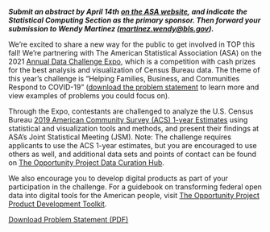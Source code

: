 
**_Submit an abstract by April 14th [on the ASA website](https://ww2.amstat.org/meetings/jsm/2021/abstracts/index.cfm), and indicate the Statistical Computing Section as the primary sponsor. Then forward your submission to Wendy Martinez ([martinez.wendy@bls.gov](mailto:martinez.wendy@bls.gov))._**

We’re excited to share a new way for the public to get involved in TOP this fall! We’re partnering with The American Statistical Association (ASA) on the 2021 [Annual Data Challenge Expo](https://community.amstat.org/dataexpo/home), which is a competition with cash prizes for the best analysis and visualization of Census Bureau data. The theme of this year’s challenge is “Helping Families, Business, and Communities Respond to COVID-19” ([download the problem statement](../assets/files/covid-19-top-asa-problem-statement.pdf) to learn more and view examples of problems you could focus on).

Through the Expo, contestants are challenged to analyze the U.S. Census Bureau [2019 American Community Survey (ACS) 1-year Estimates](https://www.census.gov/newsroom/press-kits/2020/acs-1year.html) using statistical and visualization tools and methods, and present their findings at ASA’s Joint Statistical Meeting (JSM).
Note: The challenge requires applicants to use the ACS 1-year estimates, but you are encouraged to use others as well, and additional data sets and points of contact can be found on [The Opportunity Project Data Curation Hub](../data/covid-19).

We also encourage you to develop digital products as part of your participation in the challenge. For a guidebook on transforming federal open data into digital tools for the American people, visit [The Opportunity Project Product Development Toolkit](https://opportunity.census.gov/product-development/toolkit/).

[Download Problem Statement (PDF)](../assets/files/covid-19-top-asa-problem-statement.pdf)